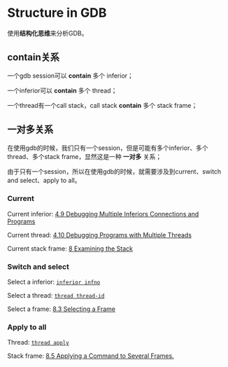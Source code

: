 # Structure in GDB

使用**结构化思维**来分析GDB。

## contain关系

一个gdb session可以 **contain** 多个 inferior；

一个inferior可以 **contain** 多个 thread；

一个thread有一个call stack，call stack **contain** 多个 stack frame；

## 一对多关系

在使用gdb的时候，我们只有一个session，但是可能有多个inferior、多个thread、多个stack frame，显然这是一种 **一对多** 关系；

由于只有一个session，所以在使用gdb的时候，就需要涉及到current、switch and select、apply to all。

### Current 

Current inferior: [4.9 Debugging Multiple Inferiors Connections and Programs](https://sourceware.org/gdb/current/onlinedocs/gdb/Inferiors-Connections-and-Programs.html#Inferiors-Connections-and-Programs)

Current thread: [4.10 Debugging Programs with Multiple Threads](https://sourceware.org/gdb/current/onlinedocs/gdb/Threads.html#Threads)

Current stack frame: [8 Examining the Stack](https://sourceware.org/gdb/current/onlinedocs/gdb/Stack.html#Stack)

### Switch and select

Select a inferior:  [`inferior infno`](https://sourceware.org/gdb/current/onlinedocs/gdb/Inferiors-Connections-and-Programs.html#Inferiors-Connections-and-Programs) 

Select a thread: [`thread thread-id`](https://sourceware.org/gdb/current/onlinedocs/gdb/Threads.html#Threads) 

Select a frame: [8.3 Selecting a Frame](https://sourceware.org/gdb/current/onlinedocs/gdb/Selection.html#Selection)

### Apply to all

Thread: [`thread apply`](https://sourceware.org/gdb/current/onlinedocs/gdb/Threads.html#Threads)  

Stack frame: [8.5 Applying a Command to Several Frames.](https://sourceware.org/gdb/current/onlinedocs/gdb/Frame-Apply.html#Frame-Apply)